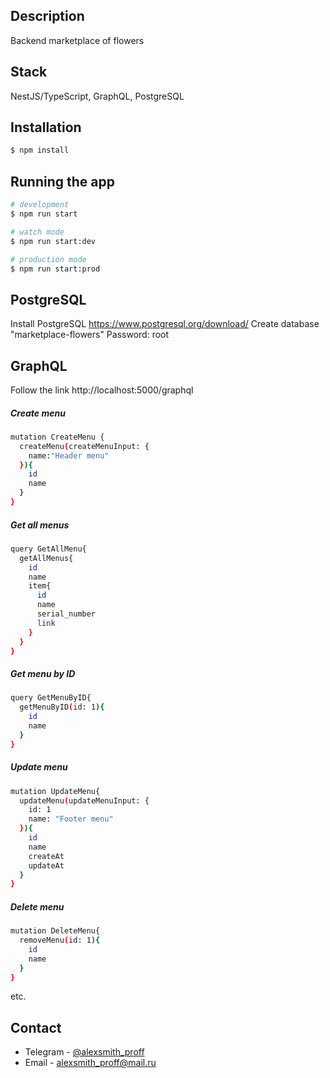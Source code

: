 ## Description

Backend marketplace of flowers

## Stack
NestJS/TypeScript, GraphQL, PostgreSQL

## Installation

```bash
$ npm install
```

## Running the app

```bash
# development
$ npm run start

# watch mode
$ npm run start:dev

# production mode
$ npm run start:prod
```

## PostgreSQL

Install PostgreSQL https://www.postgresql.org/download/
Create database "marketplace-flowers"
Password: root

## GraphQL
Follow the link http://localhost:5000/graphql

##### Create menu

```bash
mutation CreateMenu {
  createMenu(createMenuInput: {
    name:"Header menu"
  }){
    id
    name
  }
}
```

##### Get all menus

```bash
query GetAllMenu{
  getAllMenus{
    id
    name
    item{
      id
      name
      serial_number
      link
    }
  }
}
```

##### Get menu by ID

```bash
query GetMenuByID{
  getMenuByID(id: 1){
    id
    name
  }
}
```

##### Update menu

```bash
mutation UpdateMenu{
  updateMenu(updateMenuInput: {
    id: 1
    name: "Footer menu"
  }){
    id
    name
    createAt
    updateAt
  }
}
```

##### Delete menu

```bash
mutation DeleteMenu{
  removeMenu(id: 1){
    id
    name
  }
}
```

etc.

## Contact

- Telegram - [@alexsmith_proff](http://t.me/@alexsmith_proff)
- Email - alexsmith_proff@mail.ru